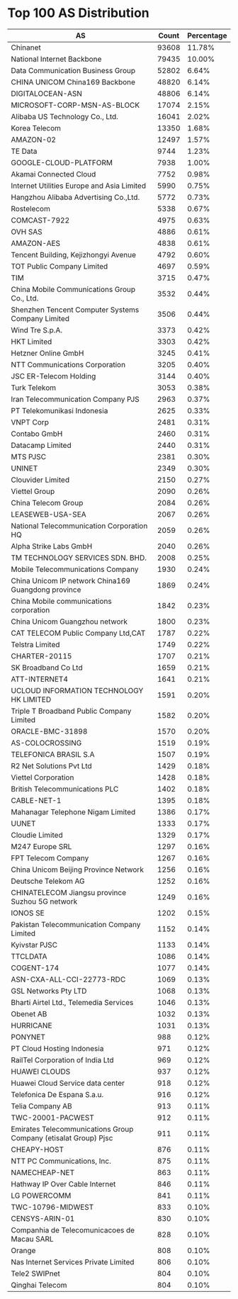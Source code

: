 # Top 100 AS Distribution
| AS | Count | Percentage |
|----|----|----|
| Chinanet | 93608 | 11.78% |
| National Internet Backbone | 79435 | 10.00% |
| Data Communication Business Group | 52802 | 6.64% |
| CHINA UNICOM China169 Backbone | 48820 | 6.14% |
| DIGITALOCEAN-ASN | 48806 | 6.14% |
| MICROSOFT-CORP-MSN-AS-BLOCK | 17074 | 2.15% |
| Alibaba US Technology Co., Ltd. | 16041 | 2.02% |
| Korea Telecom | 13350 | 1.68% |
| AMAZON-02 | 12497 | 1.57% |
| TE Data | 9744 | 1.23% |
| GOOGLE-CLOUD-PLATFORM | 7938 | 1.00% |
| Akamai Connected Cloud | 7752 | 0.98% |
| Internet Utilities Europe and Asia Limited | 5990 | 0.75% |
| Hangzhou Alibaba Advertising Co.,Ltd. | 5772 | 0.73% |
| Rostelecom | 5338 | 0.67% |
| COMCAST-7922 | 4975 | 0.63% |
| OVH SAS | 4886 | 0.61% |
| AMAZON-AES | 4838 | 0.61% |
| Tencent Building, Kejizhongyi Avenue | 4792 | 0.60% |
| TOT Public Company Limited | 4697 | 0.59% |
| TIM | 3715 | 0.47% |
| China Mobile Communications Group Co., Ltd. | 3532 | 0.44% |
| Shenzhen Tencent Computer Systems Company Limited | 3506 | 0.44% |
| Wind Tre S.p.A. | 3373 | 0.42% |
| HKT Limited | 3303 | 0.42% |
| Hetzner Online GmbH | 3245 | 0.41% |
| NTT Communications Corporation | 3205 | 0.40% |
| JSC ER-Telecom Holding | 3144 | 0.40% |
| Turk Telekom | 3053 | 0.38% |
| Iran Telecommunication Company PJS | 2963 | 0.37% |
| PT Telekomunikasi Indonesia | 2625 | 0.33% |
| VNPT Corp | 2481 | 0.31% |
| Contabo GmbH | 2460 | 0.31% |
| Datacamp Limited | 2440 | 0.31% |
| MTS PJSC | 2381 | 0.30% |
| UNINET | 2349 | 0.30% |
| Clouvider Limited | 2150 | 0.27% |
| Viettel Group | 2090 | 0.26% |
| China Telecom Group | 2084 | 0.26% |
| LEASEWEB-USA-SEA | 2067 | 0.26% |
| National Telecommunication Corporation HQ | 2059 | 0.26% |
| Alpha Strike Labs GmbH | 2040 | 0.26% |
| TM TECHNOLOGY SERVICES SDN. BHD. | 2008 | 0.25% |
| Mobile Telecommunications Company | 1930 | 0.24% |
| China Unicom IP network China169 Guangdong province | 1869 | 0.24% |
| China Mobile communications corporation | 1842 | 0.23% |
| China Unicom Guangzhou network | 1800 | 0.23% |
| CAT TELECOM Public Company Ltd,CAT | 1787 | 0.22% |
| Telstra Limited | 1749 | 0.22% |
| CHARTER-20115 | 1707 | 0.21% |
| SK Broadband Co Ltd | 1659 | 0.21% |
| ATT-INTERNET4 | 1641 | 0.21% |
| UCLOUD INFORMATION TECHNOLOGY HK LIMITED | 1591 | 0.20% |
| Triple T Broadband Public Company Limited | 1582 | 0.20% |
| ORACLE-BMC-31898 | 1570 | 0.20% |
| AS-COLOCROSSING | 1519 | 0.19% |
| TELEFONICA BRASIL S.A | 1507 | 0.19% |
| R2 Net Solutions Pvt Ltd | 1429 | 0.18% |
| Viettel Corporation | 1428 | 0.18% |
| British Telecommunications PLC | 1402 | 0.18% |
| CABLE-NET-1 | 1395 | 0.18% |
| Mahanagar Telephone Nigam Limited | 1386 | 0.17% |
| UUNET | 1333 | 0.17% |
| Cloudie Limited | 1329 | 0.17% |
| M247 Europe SRL | 1297 | 0.16% |
| FPT Telecom Company | 1267 | 0.16% |
| China Unicom Beijing Province Network | 1256 | 0.16% |
| Deutsche Telekom AG | 1252 | 0.16% |
| CHINATELECOM Jiangsu province Suzhou 5G network | 1249 | 0.16% |
| IONOS SE | 1202 | 0.15% |
| Pakistan Telecommunication Company Limited | 1152 | 0.14% |
| Kyivstar PJSC | 1133 | 0.14% |
| TTCLDATA | 1086 | 0.14% |
| COGENT-174 | 1077 | 0.14% |
| ASN-CXA-ALL-CCI-22773-RDC | 1069 | 0.13% |
| GSL Networks Pty LTD | 1068 | 0.13% |
| Bharti Airtel Ltd., Telemedia Services | 1046 | 0.13% |
| Obenet AB | 1032 | 0.13% |
| HURRICANE | 1031 | 0.13% |
| PONYNET | 988 | 0.12% |
| PT Cloud Hosting Indonesia | 971 | 0.12% |
| RailTel Corporation of India Ltd | 969 | 0.12% |
| HUAWEI CLOUDS | 937 | 0.12% |
| Huawei Cloud Service data center | 918 | 0.12% |
| Telefonica De Espana S.a.u. | 916 | 0.12% |
| Telia Company AB | 913 | 0.11% |
| TWC-20001-PACWEST | 912 | 0.11% |
| Emirates Telecommunications Group Company (etisalat Group) Pjsc | 911 | 0.11% |
| CHEAPY-HOST | 876 | 0.11% |
| NTT PC Communications, Inc. | 875 | 0.11% |
| NAMECHEAP-NET | 863 | 0.11% |
| Hathway IP Over Cable Internet | 846 | 0.11% |
| LG POWERCOMM | 841 | 0.11% |
| TWC-10796-MIDWEST | 833 | 0.10% |
| CENSYS-ARIN-01 | 830 | 0.10% |
| Companhia de Telecomunicacoes de Macau SARL | 828 | 0.10% |
| Orange | 808 | 0.10% |
| Nas Internet Services Private Limited | 806 | 0.10% |
| Tele2 SWIPnet | 804 | 0.10% |
| Qinghai Telecom | 804 | 0.10% |
